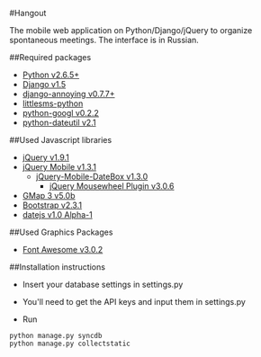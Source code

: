 #Hangout

The mobile web application on Python/Django/jQuery to organize spontaneous meetings. The interface is in Russian.

##Required packages

* [Python v2.6.5+](http://www.python.org)
* [Django v1.5](http://djangoproject.com)
* [django-annoying v0.7.7+](https://github.com/skorokithakis/django-annoying)
* [littlesms-python](https://github.com/igrishaev/littlesms-python/)
* [python-googl v0.2.2](https://pypi.python.org/pypi/python-googl/0.2.2)
* [python-dateutil v2.1](http://labix.org/python-dateutil)

##Used Javascript libraries
* [jQuery v1.9.1](http://jquery.com/)
* [jQuery Mobile v1.3.1](http://jquerymobile.com/)
    * [jQuery-Mobile-DateBox v1.3.0](http://dev.jtsage.com/jQM-DateBox2/)
        * [jQuery Mousewheel Plugin v3.0.6](http://brandonaaron.net/code/mousewheel/docs)
* [GMap 3 v5.0b](http://gmap3.net/en/)
* [Bootstrap v2.3.1](http://twitter.github.com/bootstrap/)
* [datejs v1.0 Alpha-1](http://www.datejs.com/)

##Used Graphics Packages
* [Font Awesome v3.0.2](http://fortawesome.github.com/Font-Awesome/)

##Installation instructions

* Insert your database settings in settings.py

* You'll need to get the API keys and input them in settings.py

* Run
```
python manage.py syncdb
python manage.py collectstatic
```

